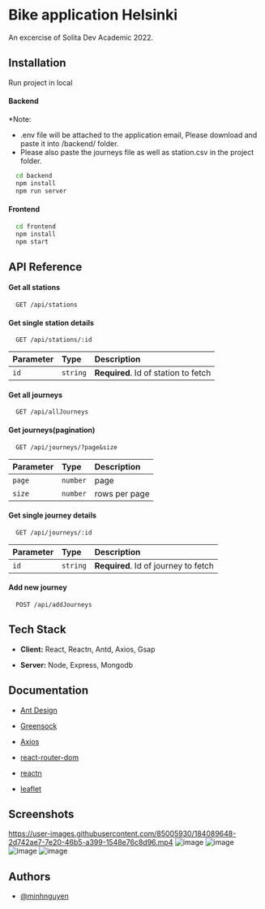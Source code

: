 # Bike application Helsinki

An excercise of Solita Dev Academic 2022.

## Installation

Run project in local

#### Backend
 *Note: 
 - .env file will be attached to the application email, Please download and paste it into /backend/ folder.
 - Please also paste the journeys file as well as station.csv in the project folder.

```bash
  cd backend
  npm install
  npm run server
```

#### Frontend

```bash
  cd frontend
  npm install
  npm start
```



## API Reference

#### Get all stations

```http
  GET /api/stations
```



#### Get single station details

```http
  GET /api/stations/:id
```

| Parameter | Type     | Description                       |
| :-------- | :------- | :-------------------------------- |
| `id`      | `string` | **Required**. Id of station to fetch |


#### Get all journeys

```http
  GET /api/allJourneys
```

#### Get journeys(pagination)

```http
  GET /api/journeys/?page&size
```

| Parameter | Type     | Description                       |
| :-------- | :------- | :-------------------------------- |
| `page`      | `number` | page |
| `size`      | `number` | rows per page |

#### Get single journey details

```http
  GET /api/journeys/:id
```

| Parameter | Type     | Description                       |
| :-------- | :------- | :-------------------------------- |
| `id`      | `string` | **Required**. Id of journey to fetch |

#### Add new journey
```http
  POST /api/addJourneys
```



## Tech Stack

- **Client:** React, Reactn, Antd, Axios, Gsap

- **Server:** Node, Express, Mongodb



## Documentation

- [Ant Design](https://ant.design/)

- [Greensock](https://greensock.com/gsap/)

- [Axios](https://www.npmjs.com/package/axios)

- [react-router-dom](https://reactrouter.com/docs/en/v6/getting-started/tutorial)

- [reactn](https://www.npmjs.com/package/reactn)

- [leaflet](https://react-leaflet.js.org/)




## Screenshots

https://user-images.githubusercontent.com/85005930/184089648-2d742ae7-7e20-46b5-a399-1548e76c8d96.mp4
![image](https://user-images.githubusercontent.com/85005930/181729933-c141058e-acb2-4c4b-8a41-4d5dd15b30ab.png)
![image](https://user-images.githubusercontent.com/85005930/181730183-d3f44324-d5c9-49ff-8479-1132906b8b5b.png)
![image](https://user-images.githubusercontent.com/85005930/181730232-2dccf43e-f0d0-477d-b6d6-a897e20d8982.png)
![image](https://user-images.githubusercontent.com/85005930/181732082-ec07f115-1be8-4eda-b617-ebc883dd4633.png)



## Authors

- [@minhnguyen](https://github.com/fishdev20)


